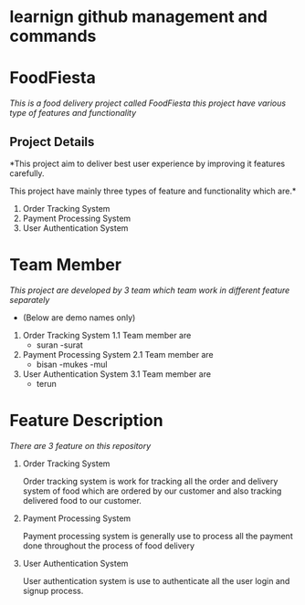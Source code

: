 # learnign github management and commands

# FoodFiesta
*This is a food delivery project called FoodFiesta this project have various type of features and functionality*

## Project Details
*This project aim to deliver best user experience by improving it features carefully.

This project have mainly three types of feature and functionality which are.*

1. Order Tracking System
2. Payment Processing System
3. User Authentication System


# Team Member

*This project are developed by 3 team which team work in different feature separately*

- (Below are demo names only)

1. Order Tracking System
  1.1 Team member are
      - suran
      -surat
2. Payment Processing System
  2.1 Team member are
      - bisan
      -mukes
      -mul
3. User Authentication System
  3.1 Team member are
      - terun


# Feature Description

*There are 3 feature on this repository*

1. Order Tracking System
   
   Order tracking system is work for tracking all the order and delivery system of food which are ordered by our customer and also tracking delivered food to our customer.

2. Payment Processing System

   Payment processing system is generally use to process all the payment done throughout the process of food delivery

3. User Authentication System
   
   User authentication system is use to authenticate all the user login and signup process.

